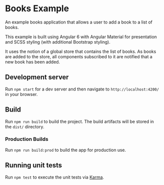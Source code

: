 # Books Example

An example books application that allows a user to add a book to a list of books.

This example is built using Angular 6 with Angular Material for presentation and SCSS styling (with additional Bootstrap styling).

It uses the notion of a global store that contains the list of books. As books are added to the store, all components subscribed to it are notified that a new book has been added.

## Development server

Run `npm start` for a dev server and then navigate to `http://localhost:4200/` in your browser.

## Build

Run `npm run build` to build the project. The build artifacts will be stored in the `dist/` directory.

### Production Builds

Run `npm run build:prod` to build the app for production use.

## Running unit tests

Run `npm test` to execute the unit tests via [Karma](https://karma-runner.github.io).
